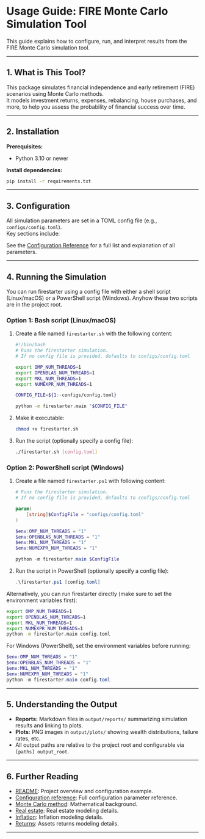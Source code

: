 # Usage Guide: FIRE Monte Carlo Simulation Tool

This guide explains how to configure, run, and interpret results from the FIRE Monte Carlo
simulation tool.

---

## 1. What is This Tool?

This package simulates financial independence and early retirement (FIRE) scenarios using Monte
Carlo methods.  
It models investment returns, expenses, rebalancing, house purchases, and more, to help you assess
the probability of financial success over time.

---

## 2. Installation

**Prerequisites:**

- Python 3.10 or newer

**Install dependencies:**

```sh
pip install -r requirements.txt
```

---

## 3. Configuration

All simulation parameters are set in a TOML config file (e.g., `configs/config.toml`).  
Key sections include:

See the [Configuration Reference](config.md) for a full list and explanation of all parameters.

---

## 4. Running the Simulation

You can run firestarter using a config file with either a shell script (Linux/macOS)
or a PowerShell script (Windows). Anyhow these two scripts are in the project root.

### Option 1: Bash script (Linux/macOS)

1. Create a file named `firestarter.sh` with the following content:

   ```sh
   #!/bin/bash
   # Runs the firestarter simulation.
   # If no config file is provided, defaults to configs/config.toml

   export OMP_NUM_THREADS=1
   export OPENBLAS_NUM_THREADS=1
   export MKL_NUM_THREADS=1
   export NUMEXPR_NUM_THREADS=1

   CONFIG_FILE=${1:-configs/config.toml}

   python -m firestarter.main "$CONFIG_FILE"

   ```

2. Make it executable:

   ```sh
   chmod +x firestarter.sh
   ```

3. Run the script (optionally specify a config file):

   ```sh
   ./firestarter.sh [config.toml]
   ```

### Option 2: PowerShell script (Windows)

1. Create a file named `firestarter.ps1` with following content:

   ```powershell
   # Runs the firestarter simulation.
   # If no config file is provided, defaults to configs/config.toml

   param(
       [string]$ConfigFile = "configs/config.toml"
   )

   $env:OMP_NUM_THREADS = "1"
   $env:OPENBLAS_NUM_THREADS = "1"
   $env:MKL_NUM_THREADS = "1"
   $env:NUMEXPR_NUM_THREADS = "1"

   python -m firestarter.main $ConfigFile
   ```

2. Run the script in PowerShell (optionally specify a config file):

   ```powershell
   .\firestarter.ps1 [config.toml]
   ```

Alternatively, you can run firestarter directly (make sure to set the environment variables first):

```sh
export OMP_NUM_THREADS=1
export OPENBLAS_NUM_THREADS=1
export MKL_NUM_THREADS=1
export NUMEXPR_NUM_THREADS=1
python -m firestarter.main config.toml
```

For Windows (PowerShell), set the environment variables before running:

```powershell
$env:OMP_NUM_THREADS = "1"
$env:OPENBLAS_NUM_THREADS = "1"
$env:MKL_NUM_THREADS = "1"
$env:NUMEXPR_NUM_THREADS = "1"
python -m firestarter.main config.toml
```

---

## 5. Understanding the Output

- **Reports:** Markdown files in `output/reports/` summarizing simulation results and linking to
  plots.
- **Plots:** PNG images in `output/plots/` showing wealth distributions, failure rates, etc.
- All output paths are relative to the project root and configurable via `[paths] output_root`.

---

## 6. Further Reading

- [README](../README.md): Project overview and configuration example.
- [Configuration reference](../docs/config.md): Full configuration parameter reference.
- [Monte Carlo method](../docs/montecarlo.md): Mathematical background.
- [Real estate](../docs/real_estate.md): Real estate modeling details.
- [Inflation](../docs/inflation.md): Inflation modeling details.
- [Returns](../docs/returns.md): Assets returns modeling details.

---
